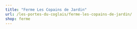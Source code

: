 ```yaml
---
title: "Ferme Les Copains de Jardin"
url: /les-portes-du-coglais/ferme-les-copains-de-jardin/
shop: ferme
---
```

